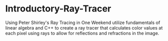 # Introductory-Ray-Tracer
Using Peter Shirley's Ray Tracing in One Weekend utilize fundamentals of linear algebra and C++ to create a ray tracer that calculates color values at each pixel using rays to allow for reflections and refractions in the image.
